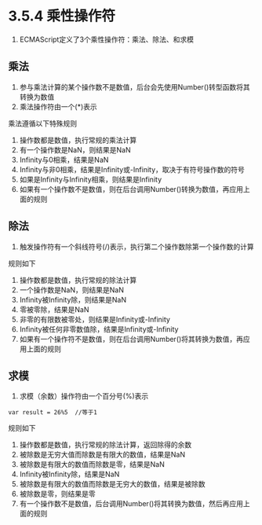 # 3.5.4 乘性操作符

1. ECMAScript定义了3个乘性操作符：乘法、除法、和求模

## 乘法

1. 参与乘法计算的某个操作数不是数值，后台会先使用Number()转型函数将其转换为数值
2. 乘法操作符由一个(*)表示

乘法遵循以下特殊规则
1. 操作数都是数值，执行常规的乘法计算
2. 有一个操作数是NaN，则结果是NaN
3. Infinity与0相乘，结果是NaN
4. Infinity与非0相乘，结果是Infinity或-Infinity，取决于有符号操作数的符号
5. 如果是Infinity与Infinity相乘，则结果是Infinity
6. 如果有一个操作数不是数值，则在后台调用Number()转换为数值，再应用上面的规则

## 除法

1. 触发操作符有一个斜线符号(/)表示，执行第二个操作数除第一个操作数的计算

规则如下
1. 操作数都是数值，执行常规的除法计算
2. 一个操作数是NaN，则结果是NaN
3. Infinity被Infinity除，则结果是NaN
4. 零被零除，结果是NaN
5. 非零的有限数被零处，则结果是Infinity或-Infinity
6. Infinity被任何非零数值除，结果是Infinity或-Infinity
7. 如果有一个操作符不是数值，则在后台调用Number()将其转换为数值，再应用上面的规则

## 求模

1. 求模（余数）操作符由一个百分号(%)表示
```
var result = 26%5  //等于1
```

规则如下
1. 操作数都是数值，执行常规的除法计算，返回除得的余数
2. 被除数是无穷大值而除数是有限大的数值，结果是NaN
3. 被除数是有限大的数值而除数是零，结果是NaN
4. Infinity被Infinity除，结果是NaN
5. 被除数是有限大的数值而除数是无穷大的数值，结果是被除数
6. 被除数是零，则结果是零
7. 有一个操作数不是数值，后台调用Number()将其转换为数值，然后再应用上面的规则
